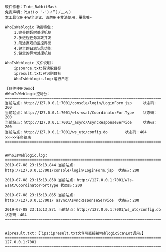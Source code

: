     软件作者：Tide_RabbitMask
    免责声明：Pia!(ｏ ‵-′)ノ”(ノ﹏<。)
    本工具仅用于安全测试，请勿用于非法使用，要乖哦~
    
	WhoIsWeblogic 功能特色：
		1.完善的超时处理机制
		2.多进程任务高效并发
		3.简洁直观的监控界面
		4.健全的日志记录功能
		5.健全的异常处理机制
		
	WhoIsWeblogic 文件说明：
		ipsource.txt:待读取目标
		ipresult.txt:已识别目标
		WhoIsWeblogic.log:运行日志
	
	【软件使用Demo】	
	#WhoIsWeblogic控制台：
	=========================================================================
	当前站点：http://127.0.0.1:7001/console/login/LoginForm.jsp     状态码：200
	当前站点：http://127.0.0.1:7001/wls-wsat/CoordinatorPortType    状态码：200
	当前站点：http://127.0.0.1:7001/_async/AsyncResponseService     状态码：200
	当前站点：http://127.0.0.1:7001/ws_utc/config.do        状态码：404
	>>>>>任务结束
	=========================================================================
	
		
	#WhoIsWeblogic.log：
	=========================================================================
	2019-07-08 23:15:13,844 当前站点：http://127.0.0.1:7001/console/login/LoginForm.jsp	状态码：200

	2019-07-08 23:15:13,858 当前站点：http://127.0.0.1:7001/wls-wsat/CoordinatorPortType	状态码：200

	2019-07-08 23:15:13,865 当前站点：http://127.0.0.1:7001/_async/AsyncResponseService	状态码：200

	2019-07-08 23:15:13,871 当前站点：http://127.0.0.1:7001/ws_utc/config.do	状态码：404
	=========================================================================
	
	
	#ipresult.txt:【Tips:ipresult.txt文件可直接被WeblogicScanLot调用。】
	=========================================================================
	127.0.0.1:7001
	=========================================================================
	
